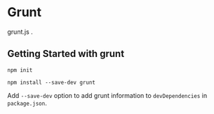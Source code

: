 Grunt
======

grunt.js .


Getting Started with grunt
-----------------------

    npm init

    npm install --save-dev grunt

Add `--save-dev` option to add grunt information to `devDependencies` in
`package.json`.
